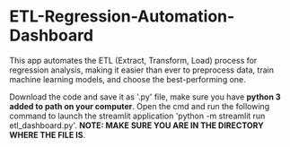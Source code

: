 # ETL-Regression-Automation-Dashboard
This app automates the ETL (Extract, Transform, Load) process for regression analysis, making it easier than ever to preprocess data, train machine learning models, and choose the best-performing one.

Download the code and save it as '.py' file, make sure you have **python 3 added to path on your computer**. Open the cmd and run the following command to launch the streamlit application 'python -m streamlit run etl_dashboard.py'. **NOTE: MAKE SURE YOU ARE IN THE DIRECTORY WHERE THE FILE IS**.

